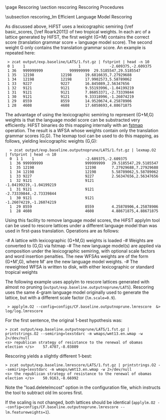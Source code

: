 \page Rescoring
\section rescoring Rescoring Procedures

\subsection rescoring_lm Efficient Language Model Rescoring

As discussed above, HiFST uses a lexicographic semiring (\ref basic_scores, [\ref Roark2011])
of two tropical weights.  In each arc of a lattice generated by HiFST,
the first weight (G+M) contains the correct score (translation grammar score + language model score).  The second weight G only contains the
translation grammar score.  An example is repeated here:

     > zcat output/exp.baseline/LATS/1.fst.gz | fstprint | head -n 10
     0 1    1		                 1             -2.609375,-2.609375
     1 36   999999999		 	 999999999	29.5185547,29.5185547
     1 35   12198			 12198		19.6816635,7.27929688
     1 34   12198			 12198		17.9902573,5.58789062
     1 33   9227			 9227		16.845089,2.56347656
     1 32   9121			 9121		9.55193996,-1.04199219
     1 31   9121			 9121		7.86053371,-2.73339844
     1 30   9121			 9121		9.33318996,-1.26074219
     1 29   8559			 8559		14.9520674,4.25878906
     1 28   4608			 4608		17.6058693,4.88671875

The advantage of using the lexicographic semiring to represent (G+M,G)
weights is that the language model score can be substracted very
efficiently.  HiFST binaries do this mapping internally with an
[fstmap](http://www.openfst.org/twiki/bin/view/FST/ArcMapDoc)
operation.  The result is a WFSA whose weights contain only the translation
grammar scores (G,G).  The lexmap tool can be used to do this mapping, as follows, yielding lexicographic weights (G,G):

      > zcat output/exp.baseline.outputnoprune/LATS/1.fst.gz | lexmap.O2  | fstprint | head -n 10
      0	 1 1	1						-2.609375,-2.609375
      1	 36	999999999					999999999	29.5185547,29.5185547
      1	 35	12198						12198		7.27929688,7.27929688
      1	 34	12198						12198		5.58789062,5.58789062
      1	 33	9227						9227		2.56347656,2.56347656
      1	 32	9121						9121		-1.04199219,-1.04199219
      1	 31	9121						9121		-2.73339844,-2.73339844
      1	 30	9121						9121		-1.26074219,-1.26074219
      1	 29	8559						8559		4.25878906,4.25878906
      1	 28	4608						4608		4.88671875,4.88671875

Using this  facility to remove language model scores,
the HiFST applylm tool can be used to rescore lattices under a different language model than was used in first-pass translation.  Operations are as follows:

   -# A lattice with lexicographic (G+M,G) weights is loaded
   -# Weights are converted to (G,G) via fstmap
   -# The new language model(s) are applied via composition under the lexicographic semiring, with optional scale factors and word insertion penalties.  The new WFSAs weights are of the form (G+M',G), where M' are the new language model weights.
   -# The reweighted WFSA is written to disk, with either lexicographic or standard tropical weights

The following example uses applylm to rescore lattices generated with
almost no pruning (`output/exp.baseline.outputnoprune/LATS`). Rescoring
uses the same 4-gram language model originally used to generate the
lattice, but with a different scale factor (`lm.scale=0.9`).

     > applylm.O2 --config=configs/CF.baseline.outputnoprune.lmrescore  &> log/log.lmrescore

For the first sentence, the original 1-best hypothesis was:

    > zcat output/exp.baseline.outputnoprune/LATS/1.fst.gz | printstrings.O2 --semiring=lexstdarc -m wmaps/wmt13.en.wmap -w 2>/dev/null
    <s> republican strategy of resistance to the renewal of obamas election </s>	57.4707,-8.03809

Rescoring yields a slightly different 1-best:

    > zcat output/exp.baseline.lmrescore/LATS/1.fst.gz | printstrings.O2 --semiring=lexstdarc -m wmaps/wmt13.en.wmap -w 2>/dev/null
    <s> the republican strategy of resistance to the renewal of obamas election </s>	50.9163,-8.66992

Note the "load.deletelmcost" option in the configuration file, which
instructs the tool to subtract old lm scores first.

If the scaling is not changed, both lattices should be identical
(`applylm.O2 --config=configs/CF.baseline.outputnoprune.lmrescore --lm.featureweights=1`).







